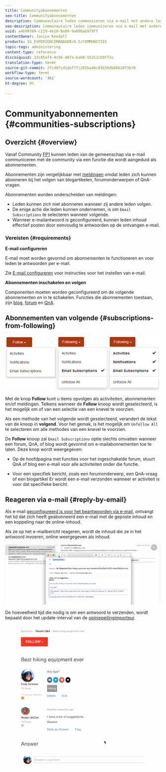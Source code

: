 ```yaml
---
title: Communityabonnementen
seo-title: Communityabonnementen
description: Communautaire leden communiceren via e-mail met andere leden
seo-description: Communautaire leden communiceren via e-mail met andere leden
uuid: a4b98769-c219-4e18-8e80-9a806ab979ff
contentOwner: Janice Kendall
products: SG_EXPERIENCEMANAGER/6.5/COMMUNITIES
topic-tags: administering
content-type: reference
discoiquuid: 33c85af4-4c56-487a-ba60-55211cb9f72c
translation-type: tm+mt
source-git-commit: 2fcd87cd1def7fc265ba40c83b50db86618f3b70
workflow-type: tm+mt
source-wordcount: '361'
ht-degree: 0%

---
```



# Communityabonnementen {#communities-subscriptions}

## Overzicht {#overview}

Vanaf Community [FP1](deploy-communities.md#latestfeaturepack) kunnen leden van de gemeenschap via e-mail communiceren met de community via een functie die wordt aangeduid als abonnementen.

Abonnementen zijn vergelijkbaar met [meldingen](notifications.md) omdat leden zich kunnen abonneren bij het volgen van blogartikelen, forumonderwerpen of QnA-vragen.

Abonnementen worden onderscheiden van meldingen:

* Leden kunnen zich niet abonneren wanneer zij andere leden volgen.
* De enige actie die leden kunnen ondernemen, is om `Email Subscriptions` te selecteren wanneer volgende.
* Wanneer e-mailantwoord is geconfigureerd, kunnen leden inhoud effectief posten door eenvoudig te antwoorden op de ontvangen e-mail.

### Vereisten {#requirements}

**E-mail configureren**

E-mail moet worden gevormd om abonnementen te functioneren en voor leden te antwoorden per e-mail.

Zie [E-mail configureren](email.md) voor instructies voor het instellen van e-mail.

**Abonnementen inschakelen en volgen**

Componenten moeten worden geconfigureerd om de volgende abonnementen *en* in te schakelen. Functies die abonnementen toestaan, zijn [blog](blog-feature.md), [forum](forum.md) en [QnA](working-with-qna.md).

## Abonnementen van volgende {#subscriptions-from-following}

![abonnement-volgende](assets/subscription-following.png)

Met de knop **Follow** kunt u items opvolgen als activiteiten, abonnementen en/of meldingen. Telkens wanneer de **Follow** knoop wordt geselecteerd, is het mogelijk om of van een selectie van een knevel te voorzien.

Als een methode van het volgende wordt geselecteerd, verandert de tekst van de knoop in **volgend**. Voor het gemak, is het mogelijk om `Unfollow All` te selecteren om alle methodes van een knevel te voorzien.

De **Follow** knoop zal `Email Subscriptions` optie slechts omvatten wanneer een forum, QnA, of blog wordt gevormd om e-mailabonnementen toe te laten. Deze knop wordt weergegeven:

* Op de hoofdpagina met functies voor het ingeschakelde forum, stuurt QnA of blog een e-mail voor alle activiteiten onder die functie.

* Voor een specifiek bericht, zoals een forumonderwerp, een QnA-vraag of een blogartikel Er wordt een e-mail verzonden wanneer er activiteit is voor dat specifieke bericht.

## Reageren via e-mail {#reply-by-email}

Als e-mail [geconfigureerd is voor het beantwoorden via e-mail](email.md#configure-polling-importer), ontvangt het lid dat zich heeft geabonneerd een e-mail met de geposte inhoud en een koppeling naar de online-inhoud.

Als ze op het e-mailbericht reageren, wordt de inhoud die ze in het antwoord invoeren, online weergegeven als inhoud.

![e-mailantwoord](assets/email-reply.png)

De hoeveelheid tijd die nodig is om een antwoord te verzenden, wordt bepaald door het update-interval van de [opiniepeilingimporteur](email.md#configure-polling-importer).

![QA](assets/qa.png)

